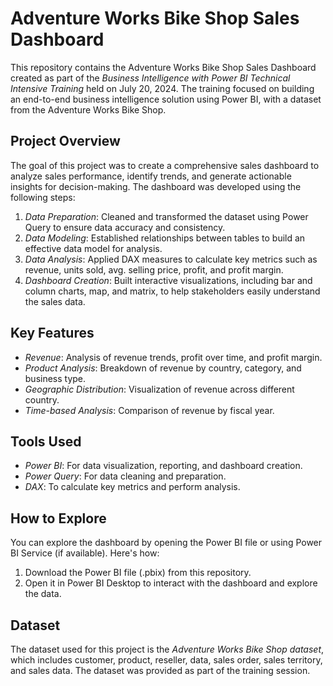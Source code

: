 # Adventure Works Bike Shop Sales Dashboard

This repository contains the Adventure Works Bike Shop Sales Dashboard created as part of the *Business Intelligence with Power BI Technical Intensive Training* held on July 20, 2024. The training focused on building an end-to-end business intelligence solution using Power BI, with a dataset from the Adventure Works Bike Shop.

## Project Overview

The goal of this project was to create a comprehensive sales dashboard to analyze sales performance, identify trends, and generate actionable insights for decision-making. The dashboard was developed using the following steps:

1. *Data Preparation*: Cleaned and transformed the dataset using Power Query to ensure data accuracy and consistency.
2. *Data Modeling*: Established relationships between tables to build an effective data model for analysis.
3. *Data Analysis*: Applied DAX measures to calculate key metrics such as revenue, units sold, avg. selling price, profit, and profit margin.
4. *Dashboard Creation*: Built interactive visualizations, including bar and column charts, map, and matrix, to help stakeholders easily understand the sales data.

## Key Features

- *Revenue*: Analysis of revenue trends, profit over time, and profit margin.
- *Product Analysis*: Breakdown of revenue by country, category, and business type.
- *Geographic Distribution*: Visualization of revenue across different country.
- *Time-based Analysis*: Comparison of revenue by fiscal year.

## Tools Used

- *Power BI*: For data visualization, reporting, and dashboard creation.
- *Power Query*: For data cleaning and preparation.
- *DAX*: To calculate key metrics and perform analysis.

## How to Explore

You can explore the dashboard by opening the Power BI file or using Power BI Service (if available). Here's how:

1. Download the Power BI file (.pbix) from this repository.
2. Open it in Power BI Desktop to interact with the dashboard and explore the data.

## Dataset

The dataset used for this project is the *Adventure Works Bike Shop dataset*, which includes customer, product, reseller, data, sales order, sales territory, and sales data. The dataset was provided as part of the training session.
